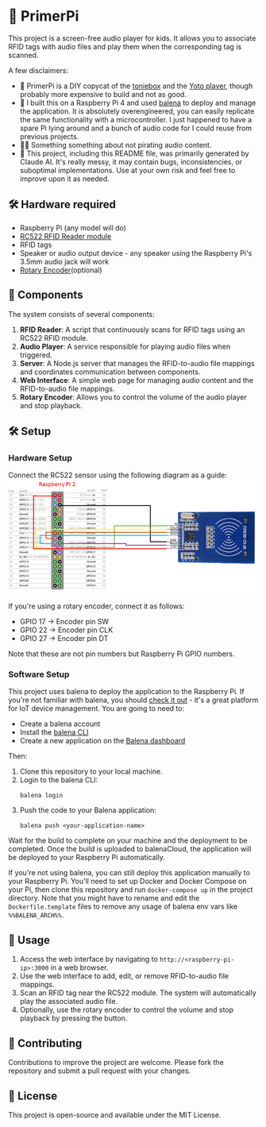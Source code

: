 # 🎵 PrimerPi

This project is a screen-free audio player for kids. It allows you to associate RFID tags with audio files and play them when the corresponding tag is scanned.


A few disclaimers:

- 🚨 PrimerPi is a DIY copycat of the [toniebox](https://tonies.com/en-eu/mainpage/) and the [Yoto player](https://uk.yotoplay.com/), though probably more expensive to build and not as good.
- 🥧 I built this on a Raspberry Pi 4 and used [balena](https://www.balena.io/) to deploy and manage the application. It is absolutely overengineered, you can easily replicate the same functionality with a microcontroller. I just happened to have a spare Pi lying around and a bunch of audio code for I could reuse from previous projects.
- 🏴‍☠️ Something something about not pirating audio content.
- 🤖 This project, including this README file, was primarily generated by Claude AI. It's really messy, it may contain bugs, inconsistencies, or suboptimal implementations. Use at your own risk and feel free to improve upon it as needed.


## 🛠️ Hardware required

- Raspberry Pi (any model will do)
- [RC522 RFID Reader module](https://www.amazon.com/SunFounder-Mifare-Reader-Arduino-Raspberry/dp/B07KGBJ9VG)
- RFID tags
- Speaker or audio output device - any speaker using the Raspberry Pi's 3.5mm audio jack will work
- [Rotary Encoder](https://www.amazon.com/Taiss-KY-040-Encoder-15%C3%9716-5-Arduino/dp/B07F26CT6B/ref=sr_1_3?dib=eyJ2IjoiMSJ9._s_FAhQr5PXlpTlOwNHvq6XoYKAoXc20qO9fivpjUGWIzv1MgTqHtneA8uwxRqXCeLP7nw-_GvIipXieABtLnMfh-DAJeJSPxNqvhb1LFkwv8r0xZCP58uvJF85soO4Id3jKn1MjWzAyTk5VHh-P0OAP1lXb0RRe9Gp0UJ_CasTT2IpTL_-FG_PZJ0wHbiJ35Lo8tBf9pztyykBvu--_1gvscBOG6y4ddTWFcmo5cbo.WfvCW9z73RpOBNpV3W0jLOp5rC4pTq9lUVlrdJqqNOc&dib_tag=se&keywords=rotary+encoder&qid=1729687909&sr=8-3)(optional)


## 🧩 Components

The system consists of several components:

1. **RFID Reader**: A script that continuously scans for RFID tags using an RC522 RFID module.
2. **Audio Player**: A service responsible for playing audio files when triggered.
3. **Server**: A Node.js server that manages the RFID-to-audio file mappings and coordinates communication between components.
4. **Web Interface**: A simple web page for managing audio content and the RFID-to-audio file mappings.
5. **Rotary Encoder**: Allows you to control the volume of the audio player and stop playback.

## 🛠️ Setup

### Hardware Setup

Connect the RC522 sensor using the following diagram as a guide:
![RC522 wiring](images/wiring.png)

If you're using a rotary encoder, connect it as follows:
- GPIO 17 -> Encoder pin SW
- GPIO 22 -> Encoder pin CLK
- GPIO 27 -> Encoder pin DT

Note that these are not pin numbers but Raspberry Pi GPIO numbers.

### Software Setup

This project uses balena to deploy the application to the Raspberry Pi. If you're not familiar with balena, you should [check it out](https://docs.balena.io/learn/welcome/introduction/) - it's a great platform for IoT device management. You are going to need to:
- Create a balena account
- Install the [balena CLI](https://docs.balena.io/reference/balena-cli/#install-the-cli)
- Create a new application on the [Balena dashboard](https://dashboard.balena-cloud.com/)

Then:
1. Clone this repository to your local machine.
2. Login to the balena CLI:
   ```
   balena login
   ```
3. Push the code to your Balena application:
   ```
   balena push <your-application-name>
   ```

Wait for the build to complete on your machine and the deployment to be completed. Once the build is uploaded to balenaCloud, the application will be deployed to your Raspberry Pi automatically.

If you're not using balena, you can still deploy this application manually to your Raspberry Pi. You'll need to set up Docker and Docker Compose on your Pi, then clone this repository and run `docker-compose up` in the project directory. Note that you might have to rename and edit the `Dockerfile.template` files to remove any usage of balena env vars like `%%BALENA_ARCH%%`.

## 🎯 Usage

1. Access the web interface by navigating to `http://<raspberry-pi-ip>:3000` in a web browser.
2. Use the web interface to add, edit, or remove RFID-to-audio file mappings.
3. Scan an RFID tag near the RC522 module. The system will automatically play the associated audio file.
4. Optionally, use the rotary encoder to control the volume and stop playback by pressing the button.

## 🤝 Contributing

Contributions to improve the project are welcome. Please fork the repository and submit a pull request with your changes.

## 📄 License

This project is open-source and available under the MIT License.
